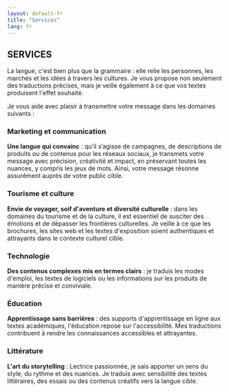```yaml
---
layout: default-fr
title: "Services"
lang: fr
---
```


## SERVICES

La langue, c'est bien plus que la grammaire : elle relie les personnes, les marchés et les idées à travers les cultures. Je vous propose non seulement des traductions précises, mais je veille également à ce que vos textes produisent l'effet souhaité.

Je vous aide avec plaisir à transmettre votre message dans les domaines suivants :

### Marketing et communication
**Une langue qui convainc** : qu’il s’agisse de campagnes, de descriptions de produits ou de contenus pour les réseaux sociaux, je transmets votre message avec précision, créativité et impact, en préservant toutes les nuances, y compris les jeux de mots. Ainsi, votre message résonne assurément auprès de votre public cible.

### Tourisme et culture
**Envie de voyager, soif d'aventure et diversité culturelle** : dans les domaines du tourisme et de la culture, il est essentiel de susciter des émotions et de dépasser les frontières culturelles. Je veille à ce que les brochures, les sites web et les textes d'exposition soient authentiques et attrayants dans le contexte culturel cible.

### Technologie
**Des contenus complexes mis en termes clairs** : je traduis les modes d'emploi, les textes de logiciels ou les informations sur les produits de manière précise et conviviale.

### Éducation
**Apprentissage sans barrières** : des supports d'apprentissage en ligne aux textes académiques, l'éducation repose sur l'accessibilité. Mes traductions contribuent à rendre les connaissances accessibles et attrayantes.

### Littérature
**L'art du storytelling** : Lectrice passionnée, je sais apporter un sens du style, du rythme et des nuances. Je traduis avec sensibilité des textes littéraires, des essais ou des contenus créatifs vers la langue cible.

